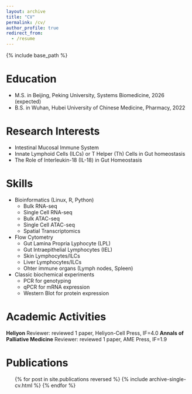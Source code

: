 ```yaml
---
layout: archive
title: "CV"
permalink: /cv/
author_profile: true
redirect_from:
  - /resume
---
```


{% include base_path %}

Education
======
* M.S. in Beijing, Peking University, Systems Biomedicine, 2026 (expected)
* B.S. in Wuhan, Hubei University of Chinese Medicine, Pharmacy, 2022

Research Interests
======
* Intestinal Mucosal Immune System
* Innate Lymphoid Cells (ILCs) or T Helper (Th) Cells in Gut homeostasis
* The Role of Interleukin-18 (IL-18) in Gut Homeostasis

Skills
======
* Bioinformatics (Linux, R, Python)
  * Bulk RNA-seq
  * Single Cell RNA-seq
  * Bulk ATAC-seq
  * Single Cell ATAC-seq
  * Spatial Transcriptomics
* Flow Cytometry
  * Gut Lamina Propria Lyphocyte (LPL)
  * Gut Intraepithelial Lymphocytes (IEL)
  * Skin Lymphocytes/ILCs
  * Liver Lymphocytes/ILCs
  * Ohter immune organs (Lymph nodes, Spleen)
* Classic biochemical experiments
  * PCR for genotyping
  * qPCR for mRNA expression
  * Western Blot for protein expression

Academic Activities
======
**Heliyon** Reviewer: reviewed 1 paper, Heliyon-Cell Press, IF=4.0
**Annals of Palliative Medicine** Reviewer: reviewed 1 paper, AME Press, IF=1.9

Publications
======
  <ul>{% for post in site.publications reversed %}
    {% include archive-single-cv.html %}
  {% endfor %}</ul>
   
